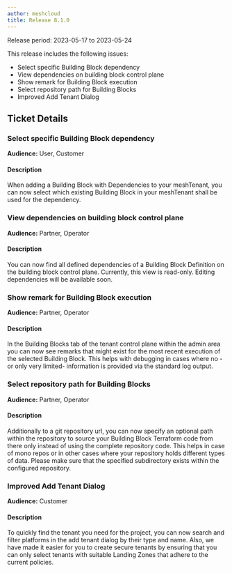 ```yaml
---
author: meshcloud
title: Release 8.1.0
---
```


Release period: 2023-05-17 to 2023-05-24

This release includes the following issues:
* Select specific Building Block dependency
* View dependencies on building block control plane
* Show remark for Building Block execution
* Select repository path for Building Blocks
* Improved Add Tenant Dialog
<!--truncate-->

## Ticket Details
### Select specific Building Block dependency
**Audience:** User, Customer<br>

#### Description
When adding a Building Block with Dependencies to your meshTenant, you can now select which existing Building Block
in your meshTenant shall be used for the dependency.

### View dependencies on building block control plane
**Audience:** Partner, Operator<br>

#### Description
You can now find all defined dependencies of a Building Block Definition on the building block control plane. Currently, this view is read-only. Editing dependencies will be available soon.

### Show remark for Building Block execution
**Audience:** Partner, Operator<br>

#### Description
In the Building Blocks tab of the tenant control plane within the admin area you can now
see remarks that might exist for the most recent execution of the selected Building Block.
This helps with debugging in cases where no -or only very limited- information is provided 
via the standard log output.

### Select repository path for Building Blocks
**Audience:** Partner, Operator<br>

#### Description
Additionally to a git repository url, you can now specify an optional path within the repository to source your 
Building Block Terraform code from there only instead of using the complete repository code. This helps in case of 
mono repos or in other cases where your repository holds different types of data. Please make sure that the specified 
subdirectory exists within the configured repository.

### Improved Add Tenant Dialog
**Audience:** Customer<br>

#### Description
To quickly find the tenant you need for the project, you can now search and filter platforms in the add tenant dialog by their type and name. Also, we have made it easier for you to create secure tenants by ensuring that you can only select tenants with suitable Landing Zones that adhere to the current policies.


